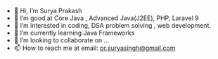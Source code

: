 - 👋 Hi, I’m Surya Prakash
- 👀 I’m good at Core Java , Advanced Java(J2EE), PHP, Laravel 9
- 👀 I’m interested in coding, DSA problem solving , web development.
- 🌱 I’m currently learning Java Frameworks
- 💞️ I’m looking to collaborate on ...
- 📫 How to reach me at email: pr.suryasingh@gmail.com

<!---
CodeBreaker-sp/CodeBreaker-sp is a ✨ special ✨ repository because its `README.md` (this file) appears on your GitHub profile.
You can click the Preview link to take a look at your changes.
--->
